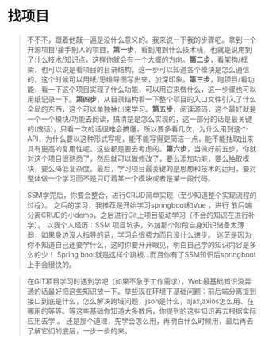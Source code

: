 # 找项目

> 不不不，跟着他敲一遍是没什么意义的。我来说一下我的步骤吧。拿到一个开源项目/接手别人的项目，**第一步**，看到用到什么技术栈，也就是说用到了什么技术/知识点，这样你就会有一个大概的方向。**第二步**，看架构/框架，也可以说是看项目的目录结构，这一步可以知道各个模块是怎么通信的，这个时候可以用纸/思维导图写出来，加深印象。**第三步**，跑项目/看功能，看一下这个项目实现了什么功能，可以用它来做什么，这一步骤也可以用纸记录一下。**第四步**，从目录结构看一下整个项目的入口文件引入了什么全局的东西，这个可以单独抽出来学习。**第五步**，阅读源码，这个最好就是一个一个模块/功能去阅读，搞清楚是怎么实现的，这一部分的话是最关键的(废话)，只看一次的话很难会搞懂，所以要多看几次，为什么用到这个API，为什么要以这种形式写呢，能不能写得更简洁一点，能不能抽取出来具有更高的复用性呢。这些都是要去考虑的。**第六步**，当做好前五步，你就对这个项目很熟悉了，然后就可以做修改了，要么添加功能，要么抽取模块，要么降低复杂度。最后，学习项目最关键的是思想和技术的运用，要对整体做一个学习而不是只盯着某一个模块或者是某一段代码。

> SSM学完后，你要会整合，进行CRUD简单实现（至少知道整个实现流程的过程）。    之后的学习，我推荐是开始学习springboot和Vue ，进行 前后端分离CRUD的小demo，之后进行Git上项目驱动学习（不会的知识在进行补学）。    以我个人经历：SSM 项目坑多，外加那个阶段自身知识储备太薄弱，如果身边没人指导的话，学习会很费力而且没什么进步。     迷茫是因为你不知道自己还要学什么，这时你要开开眼见，明白自己学的知识内容是多么的少！ Spring boot就是这样个跳板...而且你有了SSM知识后springboot上手会很快的。

> 在GIT项目学习时遇到学吧（如果不急于工作需求），Web最基础知识没弄通的话最好把这些知识放一下。举些现在环境下基础问题：前后端分离提到接口到底是什么，怎么解决跨域问题，json是什么，ajax,axios怎么用、在哪用的等等。等这些基础你知道大多数后，你提到的这些知识再去根据实际应用去学 。 还是那个道理，先学会怎么用，再明白什么时候用，最后再去了解它们的底层，一步一步的来。

